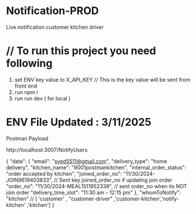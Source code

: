 # Notification-PROD
Live notification customer kitchen driver


# // To run this project you need following 

1) set ENV key value  to  X_API_KEY  // This is the key value will be sent from front end 
2) run npm i
3) run run dev ( for local )

# ENV File  Updated : 3/11/2025






Postman Payload 

http://localhost:3007/NotifyUsers

{
    "data": {
        "email": "syed5511@gmail.com",
        "delivery_type": "home delivery",
        "kitchen_name": "9001postmankitchen",
        "internal_order_status": "order accepted by kitchen",
        "joined_order_no": "11/30/2024-JOIN9619403833", // Sent key joined_order_no if updating join order 
        "order_no": "11/30/2024-MEAL1511952339", // sent order_no when its NOT join order
        "delivery_time_slot": "11:30 am - 12:15 pm"
    },
    "whomToNotify": "kitchen" // [ 'customer' , "customer-driver" ,'customer-kitchen','notify-kitchen' ,'kitchen']
}
